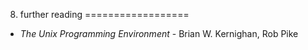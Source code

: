 8. further reading
==================

- _The Unix Programming Environment_ - Brian W. Kernighan, Rob Pike

